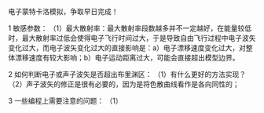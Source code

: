电子蒙特卡洛模拟，争取早日完成！

1 敏感参数：
（1）最大散射率：最大散射率段数越多并不一定越好，在能量较低时，最大散射率过低会使得电子飞行时间过大，于是导致自由飞行过程中电子波矢变化过大，而电子波矢变化过大的直接影响是：a）电子漂移速度变化过大，对整体漂移速度有较大影响；b）电子运动距离过大，可能会直接超出模型边界。

2 如何判断电子或声子波矢是否超出布里渊区：
（1）有什么更好的方法实现？
（2）声子波矢的修正是很有必要的，因为是将色散曲线看作是各向同性的；

3 一些编程上需要注意的问题：
（1）
